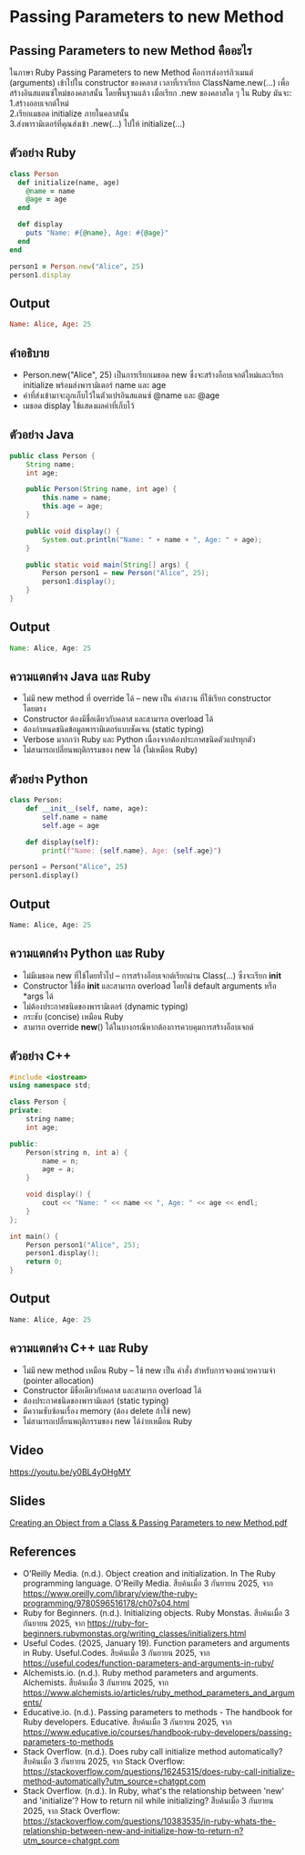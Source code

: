 # Passing Parameters to new Method
## Passing Parameters to new Method คืออะไร
ในภาษา Ruby Passing Parameters to new Method คือการส่งอาร์กิวเมนต์ (arguments) เข้าไปใน constructor ของคลาส เวลาที่เราเรียก ClassName.new(...) เพื่อสร้างอินสแตนซ์ใหม่ของคลาสนั้น
โดยพื้นฐานแล้ว เมื่อเรียก .new ของคลาสใด ๆ ใน Ruby มันจะ:  
1.สร้างออบเจกต์ใหม่  
2.เรียกเมธอด initialize ภายในคลาสนั้น  
3.ส่งพารามิเตอร์ที่คุณส่งเข้า .new(...) ไปให้ initialize(...)  
## ตัวอย่าง Ruby
```ruby
class Person
  def initialize(name, age)
    @name = name
    @age = age
  end

  def display
    puts "Name: #{@name}, Age: #{@age}"
  end
end

person1 = Person.new("Alice", 25)
person1.display

```
## Output
```ruby
Name: Alice, Age: 25
```
## คำอธิบาย
- Person.new("Alice", 25) เป็นการเรียกเมธอด new ซึ่งจะสร้างอ็อบเจกต์ใหม่และเรียก initialize พร้อมส่งพารามิเตอร์ name และ age  
- ค่าที่ส่งเข้ามาจะถูกเก็บไว้ในตัวแปรอินสแตนซ์ @name และ @age  
- เมธอด display ใช้แสดงผลค่าที่เก็บไว้  
## ตัวอย่าง Java
```java
public class Person {
    String name;
    int age;

    public Person(String name, int age) {
        this.name = name;
        this.age = age;
    }

    public void display() {
        System.out.println("Name: " + name + ", Age: " + age);
    }

    public static void main(String[] args) {
        Person person1 = new Person("Alice", 25);
        person1.display();
    }
}

```
## Output
```java
Name: Alice, Age: 25
```
## ความแตกต่าง Java และ Ruby
- ไม่มี new method ที่ override ได้ – new เป็น คำสงวน ที่ใช้เรียก constructor โดยตรง
- Constructor ต้องมีชื่อเดียวกับคลาส และสามารถ overload ได้
- ต้องกำหนดชนิดข้อมูลพารามิเตอร์แบบชัดเจน (static typing)
- Verbose มากกว่า Ruby และ Python เนื่องจากต้องประกาศชนิดตัวแปรทุกตัว
- ไม่สามารถเปลี่ยนพฤติกรรมของ new ได้ (ไม่เหมือน Ruby)
## ตัวอย่าง Python
```python
class Person:
    def __init__(self, name, age):
        self.name = name
        self.age = age

    def display(self):
        print(f"Name: {self.name}, Age: {self.age}")

person1 = Person("Alice", 25)
person1.display()

```
## Output
```python
Name: Alice, Age: 25
```
## ความแตกต่าง Python และ Ruby
- ไม่มีเมธอด new ที่ใช้โดยทั่วไป – การสร้างอ็อบเจกต์เรียกผ่าน Class(...) ซึ่งจะเรียก __init__
- Constructor ใช้ชื่อ __init__ และสามารถ overload โดยใช้ default arguments หรือ *args ได้
- ไม่ต้องประกาศชนิดของพารามิเตอร์ (dynamic typing)
- กระชับ (concise) เหมือน Ruby
- สามารถ override __new__() ได้ในบางกรณีหากต้องการควบคุมการสร้างอ็อบเจกต์
## ตัวอย่าง C++
```C++
#include <iostream>
using namespace std;

class Person {
private:
    string name;
    int age;

public:
    Person(string n, int a) {
        name = n;
        age = a;
    }

    void display() {
        cout << "Name: " << name << ", Age: " << age << endl;
    }
};

int main() {
    Person person1("Alice", 25);
    person1.display();
    return 0;
}

```
## Output
```C++
Name: Alice, Age: 25
```
## ความแตกต่าง C++ และ Ruby
- ไม่มี new method เหมือน Ruby – ใช้ new เป็น คำสั่ง สำหรับการจองหน่วยความจำ (pointer allocation)
- Constructor มีชื่อเดียวกับคลาส และสามารถ overload ได้
- ต้องประกาศชนิดของพารามิเตอร์ (static typing)
- มีความซับซ้อนเรื่อง memory (ต้อง delete ถ้าใช้ new)
- ไม่สามารถเปลี่ยนพฤติกรรมของ new ได้ง่ายเหมือน Ruby
## Video
https://youtu.be/y0BL4yOHgMY

## Slides
[Creating an Object from a Class &  Passing Parameters to new Method.pdf](https://github.com/user-attachments/files/22570099/Creating.an.Object.from.a.Class.Passing.Parameters.to.new.Method.pdf)




## References
- O’Reilly Media. (n.d.). Object creation and initialization. In The Ruby programming language. O'Reilly Media.
สืบค้นเมื่อ 3 กันยายน 2025, จาก https://www.oreilly.com/library/view/the-ruby-programming/9780596516178/ch07s04.html  
- Ruby for Beginners. (n.d.). Initializing objects. Ruby Monstas.
สืบค้นเมื่อ 3 กันยายน 2025, จาก https://ruby-for-beginners.rubymonstas.org/writing_classes/initializers.html  
- Useful Codes. (2025, January 19). Function parameters and arguments in Ruby. Useful.Codes.
สืบค้นเมื่อ 3 กันยายน 2025, จาก https://useful.codes/function-parameters-and-arguments-in-ruby/  
- Alchemists.io. (n.d.). Ruby method parameters and arguments. Alchemists.
สืบค้นเมื่อ 3 กันยายน 2025, จาก https://www.alchemists.io/articles/ruby_method_parameters_and_arguments/  
- Educative.io. (n.d.). Passing parameters to methods - The handbook for Ruby developers. Educative.
สืบค้นเมื่อ 3 กันยายน 2025, จาก https://www.educative.io/courses/handbook-ruby-developers/passing-parameters-to-methods  
- Stack Overflow. (n.d.). Does ruby call initialize method automatically? สืบค้นเมื่อ 3 กันยายน 2025, จาก Stack Overflow: https://stackoverflow.com/questions/16245315/does-ruby-call-initialize-method-automatically?utm_source=chatgpt.com
- Stack Overflow. (n.d.). In Ruby, what's the relationship between 'new' and 'initialize'? How to return nil while initializing? สืบค้นเมื่อ 3 กันยายน 2025, จาก Stack Overflow: https://stackoverflow.com/questions/10383535/in-ruby-whats-the-relationship-between-new-and-initialize-how-to-return-n?utm_source=chatgpt.com
